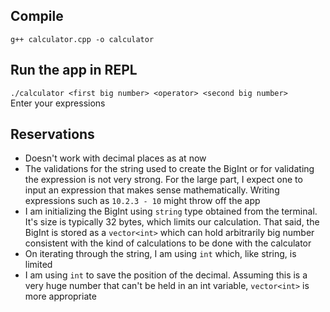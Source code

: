 ## Compile
`g++ calculator.cpp -o calculator`

## Run the app in REPL
`./calculator <first big number> <operator> <second big number>` <br/>
Enter your expressions

## Reservations
- Doesn't work with decimal places as at now
- The validations for the string used to create the BigInt or for validating the expression is not very strong. For the large part, I expect one to input an expression that makes sense mathematically. Writing expressions 
such as `10.2.3 - 10` might throw off the app
- I am initializing the BigInt using `string` type obtained from the terminal. It's size is typically 32 bytes, which limits our calculation. That said, the BigInt is stored as a `vector<int>` which can hold arbitrarily big number consistent with the kind of calculations to be done with the calculator
- On iterating through the string, I am using `int` which, like string, is limited
- I am using `int` to save the position of the decimal. Assuming this is a very huge number that can't be held in an int variable, `vector<int>` is more appropriate
